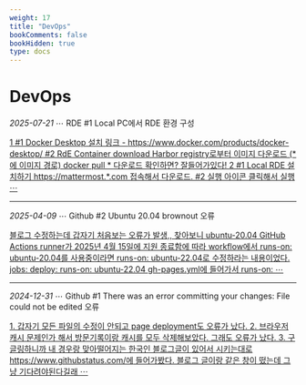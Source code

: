 ```yaml
---
weight: 17
title: "DevOps"
bookComments: false
bookHidden: true
type: docs
---
```


# DevOps

*2025-07-21* ⋯ RDE #1 Local PC에서 RDE 환경 구성

[1 #1 Docker Desktop 설치 링크 - https://www.docker.com/products/docker-desktop/ #2 RdE Container download Harbor registry로부터 이미지 다운로드 (* 에 이미지 경로) docker pull * 다운로드 확인하면? 잘들어가있다! 2 #1 Local RDE 설치하기 https://mattermost.*.com 접속해서 다운로드. #2 실행 아이콘 클릭해서 실행 ⋯](https://yshghid.github.io/docs/study/sw/sw3/)

---

*2025-04-09* ⋯ Github #2 Ubuntu 20.04 brownout 오류

[블로그 수정하는데 갑자기 처음보는 오류가 발생,, 찾아보니 ubuntu-20.04 GitHub Actions runner가 2025년 4월 15일에 지원 종료함에 따라 workflow에서 runs-on: ubuntu-20.04를 사용중이라면 runs-on: ubuntu-22.04로 수정하라는 내용이었다. jobs: deploy: runs-on: ubuntu-22.04 gh-pages.yml에 들어가서 runs-on: ⋯](https://yshghid.github.io/docs/study/tech/study1/)

---

*2024-12-31* ⋯ Github #1 There was an error committing your changes: File could not be edited 오류

[1. 갑자기 모든 파일의 수정이 안되고 page deployment도 오류가 났다. 2. 브라우저 캐시 문제인가 해서 방문기록이랑 캐시를 모두 삭제해보았다. 그래도 오류가 났다. 3. 구글링하니까 내 경우랑 맞아떨어지는 한국인 블로그글이 있어서 시키는대로 https://www.githubstatus.com/에 들어가봤다. 블로그 글이랑 같은 창이 떴는데 그냥 기다려야된다길래  ⋯](https://yshghid.github.io/docs/study/tech/cs5/)


#
